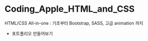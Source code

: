 # Coding_Apple_HTML_and_CSS
HTML/CSS All-in-one : 기초부터 Bootstrap, SASS, 고급 animation 까지
+ 포트폴리오 만들어보기
